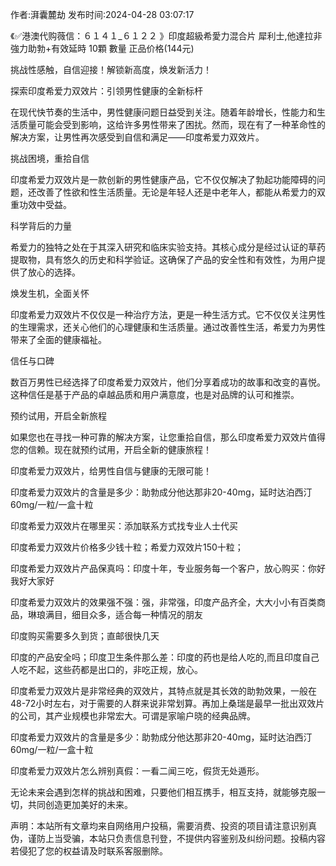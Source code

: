 <p>作者:湃囊麓劫 发布时间:2024-04-28 03:07:17</p>
<p>《✅港澳代购薇信：６１４１_６１２２ 》印度超級希愛力混合片 犀利士,他達拉非 強力助勃+有效延時 10顆 數量 正品价格(144元) </p>
									<p>挑战性感触，自信迎接！解锁新高度，焕发新活力！</p><p></p><p>探索印度希爱力双效片：引领男性健康的全新标杆</p><p></p><p>在现代快节奏的生活中，男性健康问题日益受到关注。随着年龄增长，性能力和生活质量可能会受到影响，这给许多男性带来了困扰。然而，现在有了一种革命性的解决方案，让男性再次感受到自信和满足——印度希爱力双效片。</p><p></p><p>挑战困境，重拾自信</p><p>印度希爱力双效片是一款创新的男性健康产品，它不仅仅解决了勃起功能障碍的问题，还改善了性欲和性生活质量。无论是年轻人还是中老年人，都能从希爱力的双重功效中受益。</p><p></p><p>科学背后的力量</p><p>希爱力的独特之处在于其深入研究和临床实验支持。其核心成分是经过认证的草药提取物，具有悠久的历史和科学验证。这确保了产品的安全性和有效性，为用户提供了放心的选择。</p><p></p><p>焕发生机，全面关怀</p><p>印度希爱力双效片不仅仅是一种治疗方法，更是一种生活方式。它不仅仅关注男性的生理需求，还关心他们的心理健康和生活质量。通过改善性生活，希爱力为男性带来了全面的健康福祉。</p><p></p><p>信任与口碑</p><p>数百万男性已经选择了印度希爱力双效片，他们分享着成功的故事和改变的喜悦。这种信任是基于产品的卓越品质和用户满意度，也是对品牌的认可和推崇。</p><p></p><p>预约试用，开启全新旅程</p><p>如果您也在寻找一种可靠的解决方案，让您重拾自信，那么印度希爱力双效片值得您的信赖。现在就预约试用，开启全新的健康旅程！</p><p></p><p>印度希爱力双效片，给男性自信与健康的无限可能！</p><p></p><p>印度希爱力双效片的含量是多少：助勃成分他达那非20-40mg，延时达泊西汀60mg/一粒/一盒十粒</p><p></p><p>印度希爱力双效片在哪里买：添加联系方式找专业人士代买</p><p></p><p>印度希爱力双效片价格多少钱十粒；希爱力双效片150十粒；</p><p></p><p>印度希爱力双效片产品保真吗：印度十年，专业服务每一个客户，放心购买：你好我好大家好</p><p></p><p>印度希爱力双效片的效果强不强：强，非常强，印度产品齐全，大大小小有百类商品，琳琅满目，细目众多，适合每一种情况的朋友</p><p></p><p>印度购买需要多久到货；直邮很快几天</p><p></p><p>印度的产品安全吗；印度卫生条件那么差：印度的药也是给人吃的,而且印度自己人吃不起，这些药都是出口的，非吃正规，放心。</p><p></p><p>印度希爱力双效片是非常经典的双效片，其特点就是其长效的助勃效果，一般在48-72小时左右，对于需要的人群来说非常划算。再加上桑瑞是最早一批出双效片的公司，其产业规模也非常宏大。可谓是家喻户晓的经典品牌。</p><p></p><p></p><p>印度希爱力双效片的含量是多少：助勃成分他达那非20-40mg，延时达泊西汀60mg/一粒/一盒十粒</p><p></p><p>印度希爱力双效片怎么辨别真假：一看二闻三吃，假货无处遁形。</p><p></p><p></p><p>无论未来会遇到怎样的挑战和困难，只要他们相互携手，相互支持，就能够克服一切，共同创造更加美好的未来。</p>				声明：本站所有文章均来自网络用户投稿，需要消费、投资的项目请注意识别真伪，谨防上当受骗，本站只负责信息刊登，不提供内容鉴别及纠纷问题。投稿内容若侵犯了您的权益请及时联系客服删除。				
